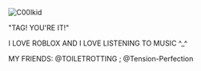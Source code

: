 ![C00lkid](https://img1.picmix.com/output/pic/thumb/3/2/1/3/12333123_9b717.gif)

"TAG! YOU'RE IT!"

I LOVE ROBLOX AND I LOVE LISTENING TO MUSIC ^_^

MY FRIENDS: @TOILETROTTING ; @Tension-Perfection
